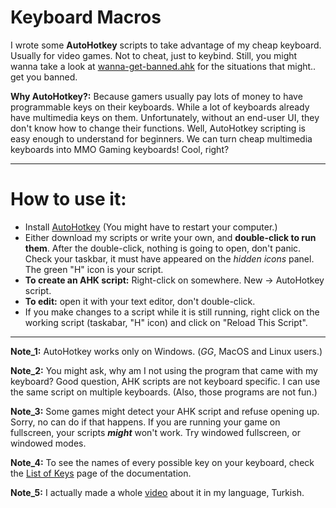 # Keyboard Macros
I wrote some **AutoHotkey** scripts to take advantage of my cheap keyboard. Usually for video games. Not to cheat, just to keybind. Still, you might wanna take a look at [wanna-get-banned.ahk](https://github.com/KIRPAT/keyboard-macros/blob/master/wanna-get-banned.ahk) for the situations that might.. get you banned. 

**Why AutoHotkey?:** Because gamers usually pay lots of money to have programmable keys on their keyboards. While a lot of keyboards already have multimedia keys on them. Unfortunately, without an end-user UI, they don't know how to change their functions. Well, AutoHotkey scripting is easy enough to understand for beginners. We can turn cheap multimedia keyboards into MMO Gaming keyboards! Cool, right?  

---
# How to use it:
* Install [AutoHotkey](https://www.autohotkey.com/) (You might have to restart your computer.)
* Either download my scripts or write your own, and **double-click to run them**. After the double-click, nothing is going to open, don't panic. Check your taskbar, it must have appeared on the *hidden icons* panel. The green "H" icon is your script. 
* **To create an AHK script:** Right-click on somewhere. New -> AutoHotkey script.
* **To edit:** open it with your text editor, don't double-click.
* If you make changes to a script while it is still running, right click on the working script (taskabar, "H" icon) and click on "Reload This Script".

---
**Note_1:** AutoHotkey works only on Windows. (*GG*, MacOS and Linux users.) 

**Note_2:** You might ask, why am I not using the program that came with my keyboard? Good question, AHK scripts are not keyboard specific. I can use the same script on multiple keyboards. (Also, those programs are not fun.)

**Note_3:** Some games might detect your AHK script and refuse opening up. Sorry, no can do if that happens. If you are running your game on fullscreen, your scripts ***might*** won't work. Try windowed fullscreen, or windowed modes. 

**Note_4:** To see the names of every possible key on your keyboard, check the [List of Keys](https://www.autohotkey.com/docs/KeyList.htm) page of the documentation.

**Note_5:** I actually made a whole [video](https://youtu.be/aZVNEJgHlrA) about it in my language, Turkish.  